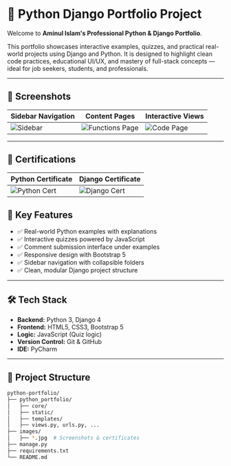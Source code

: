 # 🧠 Python Django Portfolio Project

Welcome to **Aminul Islam's Professional Python & Django Portfolio**.

This portfolio showcases interactive examples, quizzes, and practical real-world projects using Django and Python. It is designed to highlight clean code practices, educational UI/UX, and mastery of full-stack concepts — ideal for job seekers, students, and professionals.

---

## 📸 Screenshots

| Sidebar Navigation                                     | Content Pages | Interactive Views                       |
|--------------------------------------------------------|---------------|-----------------------------------------|
| ![Sidebar](python_portfolio/images/sidebar_page01.jpg) | ![Functions Page](python_portfolio/images/sidebar_page02.jpg) | ![Code Page](python_portfolio/images/html_page01.jpg)    |


---

## 📜 Certifications

| Python Certificate | Django Certificate |
|--------------------|--------------------|
| ![Python Cert](python_portfolio/images/certificate_python.jpg) | ![Django Cert](python_portfolio/images/certificate_django.jpg) |


## 🚀 Key Features

- ✅ Real-world Python examples with explanations  
- ✅ Interactive quizzes powered by JavaScript  
- ✅ Comment submission interface under examples  
- ✅ Responsive design with Bootstrap 5  
- ✅ Sidebar navigation with collapsible folders  
- ✅ Clean, modular Django project structure

---

## 🛠️ Tech Stack

- **Backend:** Python 3, Django 4  
- **Frontend:** HTML5, CSS3, Bootstrap 5  
- **Logic:** JavaScript (Quiz logic)  
- **Version Control:** Git & GitHub  
- **IDE:** PyCharm

---

## 🧪 Project Structure

```bash
python-portfolio/
├── python_portfolio/
│   ├── core/
│   ├── static/
│   ├── templates/
│   ├── views.py, urls.py, ...
├── images/
│   ├── *.jpg  # Screenshots & certificates
├── manage.py
├── requirements.txt
└── README.md
